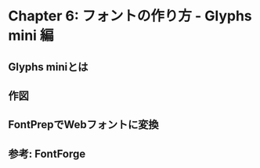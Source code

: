 # Chapter 6: フォントの作り方 - Glyphs mini 編


## Glyphs miniとは


## 作図


## FontPrepでWebフォントに変換


## 参考: FontForge

